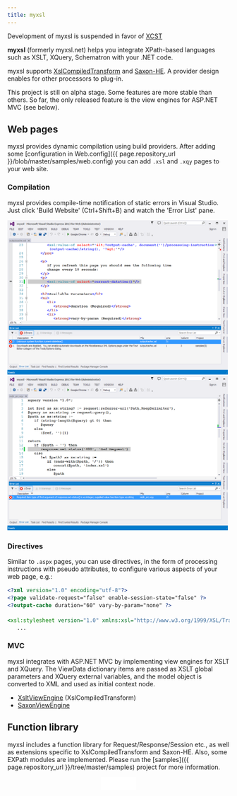 ```yaml
---
title: myxsl
---
```


<div class="update">
Development of myxsl is suspended in favor of <a href="/XCST/">XCST</a>
</div>

**myxsl** (formerly myxsl.net) helps you integrate XPath-based languages such as XSLT, XQuery, Schematron with your .NET code.

myxsl supports [XslCompiledTransform](http://msdn.microsoft.com/en-us/library/system.xml.xsl.xslcompiledtransform) and [Saxon-HE](http://saxon.sf.net/). A provider design enables for other processors to plug-in.

This project is still on alpha stage. Some features are more stable than others. So far, the only released feature is the view engines for ASP.NET MVC (see below).

Web pages
---------
myxsl provides dynamic compilation using build providers. After adding some [configuration in Web.config]({{ page.repository_url }}/blob/master/samples/web.config) you can add `.xsl` and `.xqy` pages to your web site.

### Compilation

myxsl provides compile-time notification of static errors in Visual Studio. Just click 'Build Website' (Ctrl+Shift+B) and watch the 'Error List' pane.

<a href="img/static-errors-vs-xslt.png">
   <img src="img/static-errors-vs-xslt.png" style="width: 500px;" />
</a>

<a href="img/static-errors-vs-xquery.png">
   <img src="img/static-errors-vs-xquery.png" style="width: 500px;" />
</a>

### Directives

Similar to `.aspx` pages, you can use directives, in the form of processing instructions with pseudo attributes, to configure various aspects of your web page, e.g.:

```xslt
<?xml version="1.0" encoding="utf-8"?>
<?page validate-request="false" enable-session-state="false" ?>
<?output-cache duration="60" vary-by-param="none" ?>

<xsl:stylesheet version="1.0" xmlns:xsl="http://www.w3.org/1999/XSL/Transform">
   ...
```

### MVC

myxsl integrates with ASP.NET MVC by implementing view engines for XSLT and XQuery. The ViewData dictionary items are passed as XSLT global parameters and XQuery external variables, and the model object is converted to XML and used as initial context node.

- [XsltViewEngine](http://www.nuget.org/packages/XsltViewEngine) (XslCompiledTransform)
- [SaxonViewEngine](http://www.nuget.org/packages/SaxonViewEngine)

Function library
----------------
myxsl includes a function library for Request/Response/Session etc., as well as extensions specific to XslCompiledTransform and Saxon-HE. Also, some EXPath modules are implemented. Please run the [samples]({{ page.repository_url }}/tree/master/samples) project for more information.

<div style="text-align: center">
   <iframe src="/github-btn.html?user={{site.github.owner_name}}&repo=myxsl&type=star&size=large" frameborder="0" scrolling="0" width="80px" height="30px"></iframe>
</div>